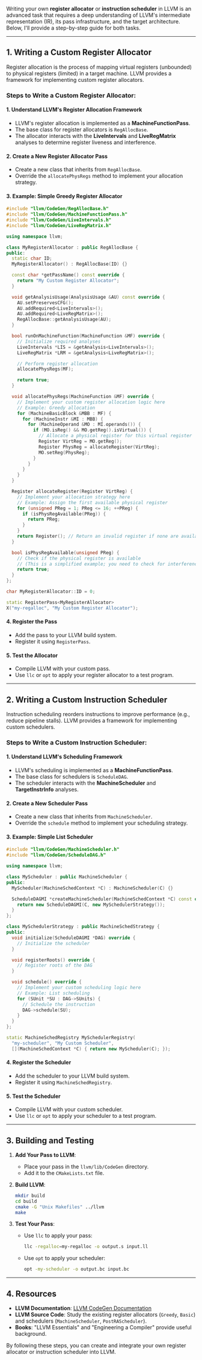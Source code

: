 Writing your own **register allocator** or **instruction scheduler** in LLVM is an advanced task that requires a deep understanding of LLVM's intermediate representation (IR), its pass infrastructure, and the target architecture. Below, I'll provide a step-by-step guide for both tasks.

---

## 1. **Writing a Custom Register Allocator**

Register allocation is the process of mapping virtual registers (unbounded) to physical registers (limited) in a target machine. LLVM provides a framework for implementing custom register allocators.

### Steps to Write a Custom Register Allocator:

#### 1. **Understand LLVM's Register Allocation Framework**
   - LLVM's register allocation is implemented as a **MachineFunctionPass**.
   - The base class for register allocators is `RegAllocBase`.
   - The allocator interacts with the **LiveIntervals** and **LiveRegMatrix** analyses to determine register liveness and interference.

#### 2. **Create a New Register Allocator Pass**
   - Create a new class that inherits from `RegAllocBase`.
   - Override the `allocatePhysRegs` method to implement your allocation strategy.

#### 3. **Example: Simple Greedy Register Allocator**
```cpp
#include "llvm/CodeGen/RegAllocBase.h"
#include "llvm/CodeGen/MachineFunctionPass.h"
#include "llvm/CodeGen/LiveIntervals.h"
#include "llvm/CodeGen/LiveRegMatrix.h"

using namespace llvm;

class MyRegisterAllocator : public RegAllocBase {
public:
  static char ID;
  MyRegisterAllocator() : RegAllocBase(ID) {}

  const char *getPassName() const override {
    return "My Custom Register Allocator";
  }

  void getAnalysisUsage(AnalysisUsage &AU) const override {
    AU.setPreservesCFG();
    AU.addRequired<LiveIntervals>();
    AU.addRequired<LiveRegMatrix>();
    RegAllocBase::getAnalysisUsage(AU);
  }

  bool runOnMachineFunction(MachineFunction &MF) override {
    // Initialize required analyses
    LiveIntervals *LIS = &getAnalysis<LiveIntervals>();
    LiveRegMatrix *LRM = &getAnalysis<LiveRegMatrix>();

    // Perform register allocation
    allocatePhysRegs(MF);

    return true;
  }

  void allocatePhysRegs(MachineFunction &MF) override {
    // Implement your custom register allocation logic here
    // Example: Greedy allocation
    for (MachineBasicBlock &MBB : MF) {
      for (MachineInstr &MI : MBB) {
        for (MachineOperand &MO : MI.operands()) {
          if (MO.isReg() && MO.getReg().isVirtual()) {
            // Allocate a physical register for this virtual register
            Register VirtReg = MO.getReg();
            Register PhysReg = allocateRegister(VirtReg);
            MO.setReg(PhysReg);
          }
        }
      }
    }
  }

  Register allocateRegister(Register VirtReg) {
    // Implement your allocation strategy here
    // Example: Assign the first available physical register
    for (unsigned PReg = 1; PReg <= 16; ++PReg) {
      if (isPhysRegAvailable(PReg)) {
        return PReg;
      }
    }
    return Register(); // Return an invalid register if none are available
  }

  bool isPhysRegAvailable(unsigned PReg) {
    // Check if the physical register is available
    // (This is a simplified example; you need to check for interference)
    return true;
  }
};

char MyRegisterAllocator::ID = 0;

static RegisterPass<MyRegisterAllocator>
X("my-regalloc", "My Custom Register Allocator");
```

#### 4. **Register the Pass**
   - Add the pass to your LLVM build system.
   - Register it using `RegisterPass`.

#### 5. **Test the Allocator**
   - Compile LLVM with your custom pass.
   - Use `llc` or `opt` to apply your register allocator to a test program.

---

## 2. **Writing a Custom Instruction Scheduler**

Instruction scheduling reorders instructions to improve performance (e.g., reduce pipeline stalls). LLVM provides a framework for implementing custom schedulers.

### Steps to Write a Custom Instruction Scheduler:

#### 1. **Understand LLVM's Scheduling Framework**
   - LLVM's scheduling is implemented as a **MachineFunctionPass**.
   - The base class for schedulers is `ScheduleDAG`.
   - The scheduler interacts with the **MachineScheduler** and **TargetInstrInfo** analyses.

#### 2. **Create a New Scheduler Pass**
   - Create a new class that inherits from `MachineScheduler`.
   - Override the `schedule` method to implement your scheduling strategy.

#### 3. **Example: Simple List Scheduler**
```cpp
#include "llvm/CodeGen/MachineScheduler.h"
#include "llvm/CodeGen/ScheduleDAG.h"

using namespace llvm;

class MyScheduler : public MachineScheduler {
public:
  MyScheduler(MachineSchedContext *C) : MachineScheduler(C) {}

  ScheduleDAGMI *createMachineScheduler(MachineSchedContext *C) const override {
    return new ScheduleDAGMI(C, new MySchedulerStrategy());
  }
};

class MySchedulerStrategy : public MachineSchedStrategy {
public:
  void initialize(ScheduleDAGMI *DAG) override {
    // Initialize the scheduler
  }

  void registerRoots() override {
    // Register roots of the DAG
  }

  void schedule() override {
    // Implement your custom scheduling logic here
    // Example: List scheduling
    for (SUnit *SU : DAG->SUnits) {
      // Schedule the instruction
      DAG->schedule(SU);
    }
  }
};

static MachineSchedRegistry MySchedulerRegistry(
  "my-scheduler", "My Custom Scheduler",
  [](MachineSchedContext *C) { return new MyScheduler(C); });
```

#### 4. **Register the Scheduler**
   - Add the scheduler to your LLVM build system.
   - Register it using `MachineSchedRegistry`.

#### 5. **Test the Scheduler**
   - Compile LLVM with your custom scheduler.
   - Use `llc` or `opt` to apply your scheduler to a test program.

---

## 3. **Building and Testing**
1. **Add Your Pass to LLVM**:
   - Place your pass in the `llvm/lib/CodeGen` directory.
   - Add it to the `CMakeLists.txt` file.

2. **Build LLVM**:
   ```bash
   mkdir build
   cd build
   cmake -G "Unix Makefiles" ../llvm
   make
   ```

3. **Test Your Pass**:
   - Use `llc` to apply your pass:
     ```bash
     llc -regalloc=my-regalloc -o output.s input.ll
     ```
   - Use `opt` to apply your scheduler:
     ```bash
     opt -my-scheduler -o output.bc input.bc
     ```

---

## 4. **Resources**
- **LLVM Documentation**: [LLVM CodeGen Documentation](https://llvm.org/docs/CodeGenerator.html)
- **LLVM Source Code**: Study the existing register allocators (`Greedy`, `Basic`) and schedulers (`MachineScheduler`, `PostRAScheduler`).
- **Books**: "LLVM Essentials" and "Engineering a Compiler" provide useful background.

By following these steps, you can create and integrate your own register allocator or instruction scheduler into LLVM.
